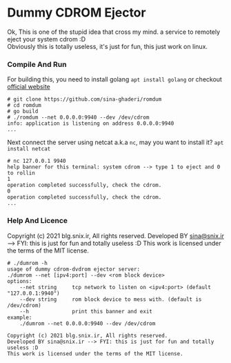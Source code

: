 # Dummy CDROM Ejector
Ok, This is one of the stupid idea that cross my mind. a service to remotely eject your system cdrom :D  
Obviously this is totally useless, it's just for fun, this just work on linux.

### Compile And Run
For building this, you need to install golang `apt install golang` or checkout [official website](https://golang.org)
```
# git clone https://github.com/sina-ghaderi/romdum
# cd romdum
# go build
# ./romdum --net 0.0.0.0:9940 --dev /dev/cdrom
info: application is listening on address 0.0.0.0:9940
...
```

Next connect the server using netcat a.k.a `nc`, may you want to install it? `apt install netcat`

```
# nc 127.0.0.1 9940
help banner for this terminal: system cdrom --> type 1 to eject and 0 to rollin 
1
operation completed successfully, check the cdrom.
0
operation completed successfully, check the cdrom.
... 
```

  
### Help And Licence
Copyright (c) 2021 blg.snix.ir, All rights reserved.
Developed BY sina@snix.ir --> FYI: this is just for fun and totally useless :D
This work is licensed under the terms of the MIT license.

```
# ./dumrom -h
usage of dummy cdrom-dvdrom ejector server:
./dumrom --net [ipv4:port] --dev <rom block device>
options:
	--net string     tcp network to listen on <ipv4:port> (default "127.0.0.1:9940")
	--dev string	 rom block device to mess with. (default is /dev/cdrom)
	--h              print this banner and exit
example: 
	./dumrom --net 0.0.0.0:9940 --dev /dev/cdrom

Copyright (c) 2021 blg.snix.ir, All rights reserved.
Developed BY sina@snix.ir --> FYI: this is just for fun and totally useless :D
This work is licensed under the terms of the MIT license.
```
